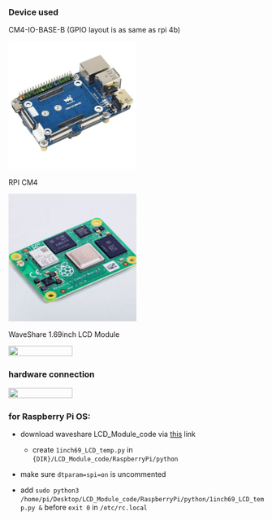 ### Device used

CM4-IO-BASE-B (GPIO layout is as same as rpi 4b)

<img src="https://raw.githubusercontent.com/MartinRGB/RaspberryPi-CM4-eGPU-Guide/main/art/Hardware/CM4-IO-BASE-A.png" width="50%" height="50%">

RPI CM4

<img src="https://raw.githubusercontent.com/MartinRGB/RaspberryPi-CM4-eGPU-Guide/main/art/Hardware/CM4.png" width="50%" height="50%">

WaveShare 1.69inch LCD Module

<img src="https://github.com/MartinRGB/MCU-SBC-Note/assets/7036706/b0ea00eb-8fac-4c06-80a2-724c825839d3" width="50%" height="50%">

### hardware connection

<img src="https://github.com/MartinRGB/MCU-SBC-Note/assets/7036706/51c89206-22d7-4a8d-84b6-b465409f6a66" width="50%" height="50%">

### for Raspberry Pi OS:

- download waveshare LCD_Module_code via [this](https://www.waveshare.com/wiki/1.69inch_LCD_Module#Run_Python_Demo) link
  - create `1inch69_LCD_temp.py` in `{DIR}/LCD_Module_code/RaspberryPi/python`

- make sure `dtparam=spi=on` is uncommented

- add `sudo python3 /home/pi/Desktop/LCD_Module_code/RaspberryPi/python/1inch69_LCD_temp.py &` before `exit 0` in `/etc/rc.local`
